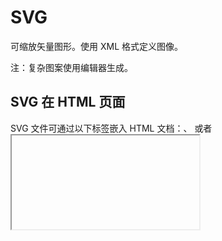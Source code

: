 # SVG

可缩放矢量图形。使用 XML 格式定义图像。

注：复杂图案使用编辑器生成。

## SVG 在 HTML 页面

SVG 文件可通过以下标签嵌入 HTML 文档：<embed>、<object> 或者 <iframe>。

SVG 的代码可以直接嵌入到 HTML 页面中，或直接链接到 SVG 文件。

```js
//内嵌
<embed src="circle1.svg" type="image/svg+xml" />
<object data="circle1.svg" type="image/svg+xml"></object>
<iframe src="circle1.svg"></iframe>
//直接使用
<svg xmlns="http://www.w3.org/2000/svg" version="1.1">
   <circle cx="100" cy="50" r="40" stroke="black" stroke-width="2" fill="red" />
</svg>
//链接
<a href="circle1.svg">查看 SVG 文件</a>
```

## 元素

所有的开启标签必须有关闭标签！

### svg 根元素

> 属性

```xml
xmlns: 定义 SVG 命名空间
width 和 height: 设置此 SVG 文档的宽度和高度
version：定义所使用的 SVG 版本
```



### rect 矩形

> 属性

width 和 height
x
y
rx 和 ry 属性可使矩形产生圆角

style
fill
stroke-width
stroke
fill-opacity
stroke-opacity
opacity

### circle
cx和cy属性定义圆点的x和y坐标。如果省略cx和cy，圆的中心会被设置为(0, 0)
r属性定义圆的半径


### ellipse
CX属性定义的椭圆中心的x坐标
CY属性定义的椭圆中心的y坐标
RX属性定义的水平半径
RY属性定义的垂直半径

### line
x1 属性在 x 轴定义线条的开始
y1 属性在 y 轴定义线条的开始
x2 属性在 x 轴定义线条的结束
y2 属性在 y 轴定义线条的结束

### polygon

points 属性定义多边形每个角的 x 和 y 坐标
fill-rule 填充规则，nonzero | evenodd | inherit

### polyline
points 属性定义多边形每个角的 x 和 y 坐标

### path
d 控制路径

下面的命令可用于路径数据：

- M = moveto
- L = lineto
- H = horizontal lineto
- V = vertical lineto
- C = curveto
- S = smooth curveto
- Q = quadratic Bézier curve
- T = smooth quadratic Bézier curveto
- A = elliptical Arc
- Z = closepath

**注意：**以上所有命令均允许小写字母。大写表示绝对定位，小写表示相对定位。


